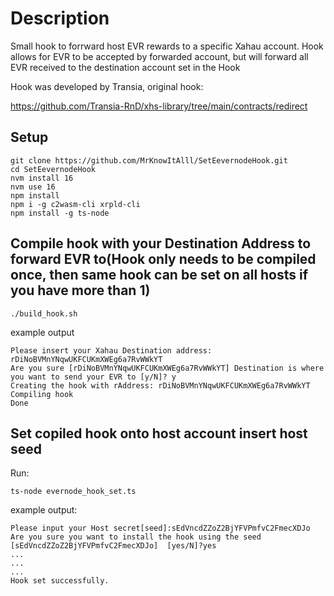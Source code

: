 # Description

Small hook to forrward host EVR rewards to a specific Xahau account.
Hook allows for EVR to be accepted by forwarded account, but will forward all EVR received to the destination account set in the Hook

Hook was developed by Transia, original hook:

https://github.com/Transia-RnD/xhs-library/tree/main/contracts/redirect

## Setup

    git clone https://github.com/MrKnowItAlll/SetEevernodeHook.git
    cd SetEevernodeHook
    nvm install 16
    nvm use 16
    npm install
    npm i -g c2wasm-cli xrpld-cli
    npm install -g ts-node

## Compile hook with your Destination Address to forward EVR to(Hook only needs to be compiled once, then same hook can be set on all hosts if you have more than 1)

    ./build_hook.sh

example output

    Please insert your Xahau Destination address:
    rDiNoBVMnYNqwUKFCUKmXWEg6a7RvWWkYT
    Are you sure [rDiNoBVMnYNqwUKFCUKmXWEg6a7RvWWkYT] Destination is where you want to send your EVR to [y/N]? y
    Creating the hook with rAddress: rDiNoBVMnYNqwUKFCUKmXWEg6a7RvWWkYT
    Compiling hook
    Done

## Set copiled hook onto host account insert host seed

Run:

    ts-node evernode_hook_set.ts

example output:

    Please input your Host secret[seed]:sEdVncdZZoZ2BjYFVPmfvC2FmecXDJo
    Are you sure you want to install the hook using the seed [sEdVncdZZoZ2BjYFVPmfvC2FmecXDJo]  [yes/N]?yes
    ...
    ...
    ...
    Hook set successfully.
